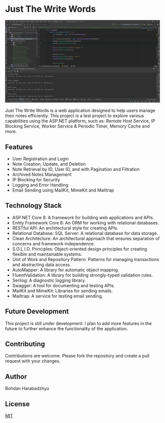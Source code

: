 # Just The Write Words
![Image 1](Screenshots/Screen1.png)

Just The Write Words is a web application designed to help users manage their notes efficiently. 
This project is a test project to explore various capabilities using the ASP.NET platform, such as: Remote Host Service, IP Blocking Service, Worker Service & Periodic Timer, Memory Cache and more.

## Features

- User Registration and Login
- Note Creation, Update, and Deletion
- Note Retrieval by ID, User ID, and with Pagination and Filtration
- Archived Notes Management
- IP Blocking for Security
- Logging and Error Handling
- Email Sending using MailKit, MimeKit and Mailtrap

## Technology Stack

- ASP.NET Core 8: A framework for building web applications and APIs.
- Entity Framework Core 8: An ORM for working with relational databases.
- RESTful API: An architectural style for creating APIs.
- Relational Database: SQL Server: A relational database for data storage.
- Clean Architecture: An architectural approach that ensures separation of concerns and framework independence.
- S.O.L.I.D. Principles: Object-oriented design principles for creating flexible and maintainable systems.
- Unit of Work and Repository Pattern: Patterns for managing transactions and abstracting data access.
- AutoMapper: A library for automatic object mapping.
- FluentValidation: A library for building strongly-typed validation rules.
- Serilog: A diagnostic logging library.
- Swagger: A tool for documenting and testing APIs.
- MailKit and MimeKit: Libraries for sending emails.
- Mailtrap: A service for testing email sending.

## Future Development

This project is still under development. I plan to add more features in the future to further enhance the functionality of the application.

## Contributing

Contributions are welcome. Please fork the repository and create a pull request with your changes.

## Author

Bohdan Harabadzhyu

## License

[MIT](https://choosealicense.com/licenses/mit/)